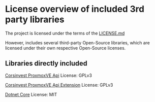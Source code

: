 # License overview of included 3rd party libraries

The project is licensed under the terms of the [LICENSE.md](LICENSE.md)

However, includes several third-party Open-Source libraries, which are licensed under their own respective Open-Source licenses.

## Libraries directly included

[Corsinvest ProxmoxVE Api](https://github.com/Corsinvest/cv4pve-api-dotnet)
License: GPLv3

[Corsinvest ProxmoxVE Api Extension](https://github.com/Corsinvest/cv4pve-api-dotnet)
License: GPLv3

[Dotnet Core](https://github.com/dotnet/core)
License: MIT
